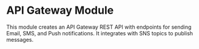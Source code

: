 # API Gateway Module

This module creates an API Gateway REST API with endpoints for sending Email, SMS, and Push notifications.
It integrates with SNS topics to publish messages.
